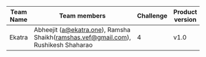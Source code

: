 

| Team Name | Team members |Challenge| Product version | Product document | Product demo | User guide | Source code | Developer guide |
| ----- | ----- | ----- |  ----- |----- | ----- | ----- | ----- | ----- |
| Ekatra | Abheejit (a@ekatra.one), Ramsha Shaikh(ramshas.vef@gmail.com), Rushikesh Shaharao |4| v1.0 | [Product document](https://github.com/ekatraone/Ekatra-QnA-System#readme) | [Product demo](https://www.awesomescreenshot.com/video/15118083?key=c9f98dd8fcc835f6f97c1cefd7ac6317) | [User guide](https://github.com/ekatraone/Ekatra-QnA-System#users-guide-) | [Source code](https://github.com/ekatraone/Ekatra-QnA-System) | [Developer guide](https://github.com/ekatraone/Ekatra-QnA-System#developers-guide-) |
